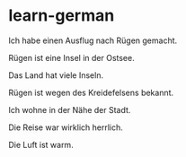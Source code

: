 # learn-german

Ich habe einen Ausflug nach Rügen gemacht.

Rügen ist eine Insel in der Ostsee.

Das Land hat viele Inseln.

Rügen ist wegen des Kreidefelsens bekannt.

Ich wohne in der Nähe der Stadt.

Die Reise war wirklich herrlich.

Die Luft ist warm.
